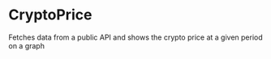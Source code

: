 # CryptoPrice

Fetches data from a public API and shows the crypto price at a given period on a graph
